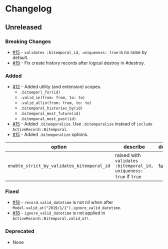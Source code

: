 # Changelog

## Unreleased

### Breaking Changes

- [#15](https://github.com/kufu/activerecord-bitemporal/pull/15) - `validates :bitemporal_id, uniqueness: true` is no raise by default.
- [#19](https://github.com/kufu/activerecord-bitemporal/pull/19) - Fix create history records after logical destroy in #destroy.

### Added

- [#12](https://github.com/kufu/activerecord-bitemporal/pull/12) - Added utility (and extension) scopes.
  - `.bitemporl_for(id)`
  - `.valid_in(from: from, to: to)`
  - `.valid_allin(from: from, to: to)`
  - `.bitemporal_histories_by(id)`
  - `.bitemporal_most_future(id)`
  - `.bitemporal_most_past(id)`
- [#15](https://github.com/kufu/activerecord-bitemporal/pull/15) - Added `.bitemporalize`. Use `.bitemporalize` instead of `include ActiveRecord::Bitemporal`.
- [#15](https://github.com/kufu/activerecord-bitemporal/pull/15) - Added `.bitemporalize` options.

| option | describe | default |
| --- | --- | --- |
| `enable_strict_by_validates_bitemporal_id` | raised with `validates :bitemporal_id, uniqueness: true` if `true` | false |


### Fixed

- [#18](https://github.com/kufu/activerecord-bitemporal/pull/18) - `record.valid_datetime` is not nil when after `Model.valid_at("2019/1/1").ignore_valid_datetime`.
- [#18](https://github.com/kufu/activerecord-bitemporal/pull/18) - `ignore_valid_datetime` is not applied in `ActiveRecord::Bitemporal.valid_at!`.

### Deprecated

- None
